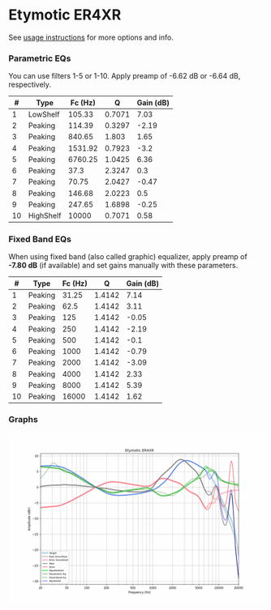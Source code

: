 # Etymotic ER4XR
See [usage instructions](https://github.com/jaakkopasanen/AutoEq#usage) for more options and info.

### Parametric EQs
You can use filters 1-5 or 1-10. Apply preamp of -6.62 dB or -6.64 dB, respectively.

|   # | Type      |   Fc (Hz) |      Q |   Gain (dB) |
|-----|-----------|-----------|--------|-------------|
|   1 | LowShelf  |    105.33 | 0.7071 |        7.03 |
|   2 | Peaking   |    114.39 | 0.3297 |       -2.19 |
|   3 | Peaking   |    840.65 | 1.803  |        1.65 |
|   4 | Peaking   |   1531.92 | 0.7923 |       -3.2  |
|   5 | Peaking   |   6760.25 | 1.0425 |        6.36 |
|   6 | Peaking   |     37.3  | 2.3247 |        0.3  |
|   7 | Peaking   |     70.75 | 2.0427 |       -0.47 |
|   8 | Peaking   |    146.68 | 2.0223 |        0.5  |
|   9 | Peaking   |    247.65 | 1.6898 |       -0.25 |
|  10 | HighShelf |  10000    | 0.7071 |        0.58 |

### Fixed Band EQs
When using fixed band (also called graphic) equalizer, apply preamp of **-7.80 dB** (if available) and set gains manually with these parameters.

|   # | Type    |   Fc (Hz) |      Q |   Gain (dB) |
|-----|---------|-----------|--------|-------------|
|   1 | Peaking |     31.25 | 1.4142 |        7.14 |
|   2 | Peaking |     62.5  | 1.4142 |        3.11 |
|   3 | Peaking |    125    | 1.4142 |       -0.05 |
|   4 | Peaking |    250    | 1.4142 |       -2.19 |
|   5 | Peaking |    500    | 1.4142 |       -0.1  |
|   6 | Peaking |   1000    | 1.4142 |       -0.79 |
|   7 | Peaking |   2000    | 1.4142 |       -3.09 |
|   8 | Peaking |   4000    | 1.4142 |        2.33 |
|   9 | Peaking |   8000    | 1.4142 |        5.39 |
|  10 | Peaking |  16000    | 1.4142 |        1.62 |

### Graphs
![](./Etymotic%20ER4XR.png)
